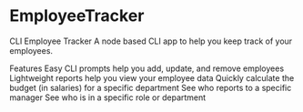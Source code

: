 # EmployeeTracker

CLI Employee Tracker
A node based CLI app to help you keep track of your employees.

Features
Easy CLI prompts help you add, update, and remove employees
Lightweight reports help you view your employee data
Quickly calculate the budget (in salaries) for a specific department
See who reports to a specific manager
See who is in a specific role or department
